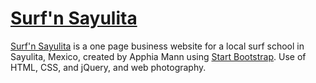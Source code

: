 # [Surf'n Sayulita](surfnsayulita.info) 

[Surf'n Sayulita](surfnsayulita.info) is a one page business website for a local surf school in Sayulita, Mexico, created by Apphia Mann using [Start Bootstrap](http://startbootstrap.com/). Use of HTML, CSS, and jQuery, and web photography. 


